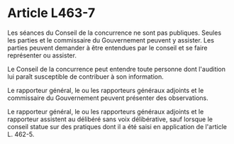 # Article L463-7

Les séances du Conseil de la concurrence ne sont pas publiques. Seules les parties et le commissaire du Gouvernement peuvent y assister. Les parties peuvent demander à être entendues par le conseil et se faire représenter ou assister.

Le Conseil de la concurrence peut entendre toute personne dont l'audition lui paraît susceptible de contribuer à son information.

Le rapporteur général, le ou les rapporteurs généraux adjoints et le commissaire du Gouvernement peuvent présenter des observations.

Le rapporteur général, le ou les rapporteurs généraux adjoints et le rapporteur assistent au délibéré sans voix délibérative, sauf lorsque le conseil statue sur des pratiques dont il a été saisi en application de l'article L. 462-5.
